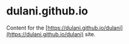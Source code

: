 # dulani.github.io
Content for the [https://dulani.github.io/dulani](https://dulani.github.io/dulani) site. 

